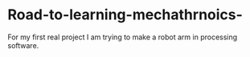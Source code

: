 # Road-to-learning-mechathrnoics-
For my first real project I am trying to make a robot arm in processing software.
